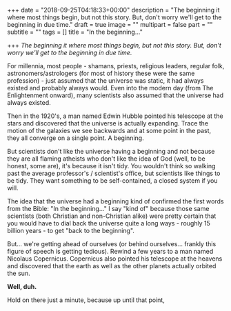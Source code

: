 +++
date = "2018-09-25T04:18:33+00:00"
description = "The beginning it where most things begin, but not this story. But, don't worry we'll get to the beginning in due time."
draft = true
image = ""
multipart = false
part = ""
subtitle = ""
tags = []
title = "In the beginning..."

+++
_The beginning it where most things begin, but not this story. But, don't worry we'll get to the beginning in due time._

For millennia, most people - shamans, priests, religious leaders, regular folk, astronomers/astrologers (for most of history these were the same profession) - just assumed that the universe was static, it had always existed and probably always would.  Even into the modern day (from The Enlightenment onward), many scientists also assumed that the universe had always existed.

Then in the 1920's, a man named Edwin Hubble pointed his telescope at the stars and discovered that the universe is actually expanding. Trace the motion of the galaxies we see backwards and at some point in the past, they all converge on a single point. A beginning.

But scientists don't like the universe having a beginning and not because they are all flaming atheists who don't like the idea of God (well, to be honest, some are), it's because it isn't tidy. You wouldn't think so walking past the average professor's / scientist's office, but scientists like things to be tidy. They want something to be self-contained, a closed system if you will.

The idea that the universe had a beginning kind of confirmed the first words from the Bible: "In the beginning..." I say "kind of" because those same scientists (both Christian and non-Christian alike) were pretty certain that you would have to dial back the universe quite a long ways -  roughly 15 billion years - to get "back to the beginning".

But... we're getting ahead of ourselves (or behind ourselves... frankly this figure of speech is getting tedious). Rewind a few years to a man named Nicolaus Copernicus. Copernicus also pointed his telescope at the heavens and discovered that the earth as well as the other planets actually orbited the sun.

**Well, duh.**

Hold on there just a minute, because up until that point, 